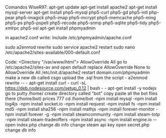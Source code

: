Comandos WiseR97:
apt-get update
apt-get install apache2
apt-get install mysql-server
apt-get install php5-mysql php5-curl php5-gd php5-intl php-pear php5-imagick php5-imap php5-mcrypt php5-memcache php5-ming php5-ps php5-pspell php5-recode php5-snmp php5-sqlite php5-tidy php5-xmlrpc php5-xsl
apt-get install phpmyadmin
 
in apache2.conf write:
Include /etc/phpmyadmin/apache.conf
 
sudo a2enmod rewrite
sudo service apache2 restart
sudo nano /etc/apache2/sites-available/000-default.conf
 
Code:
<Directory "/var/www/html">
AllowOverride All
</Directory>
    go to /etc/apache2/sites-av and open default
    replace AllowOverride None to AllowOverride All
    /etc/init.d/apache2 restart
    domain.com/phpmyadmin
    make a new db called csgo
    upload the .sql from the script
    - a2enmod rewrite
    --
    - apt-get install curl
    - curl -sL https://deb.nodesource.com/setup_0.12 | bash -
    - apt-get install -y nodejs
    go to putty /home/
    create directory called "bot"
    copy paste all the bot files there (/home/bot)
    prices 777
    cd /home/bot
    -npm install mysql
    -npm install log4js
    -npm install socket.io
    -npm install request
    -npm install fs
    -npm install md5
    -npm install sha256
    -npm install mathjs
    -npm install forever-monitor
    -npm install forever -g
    -npm install steamcommunity
    -npm install steam-totp
    -npm install steam-tradeoffers
    -npm install async
    -npm install engine.io
    --
    open index.php
    change db info
    change steam api key
    open secret.php
    change db info
